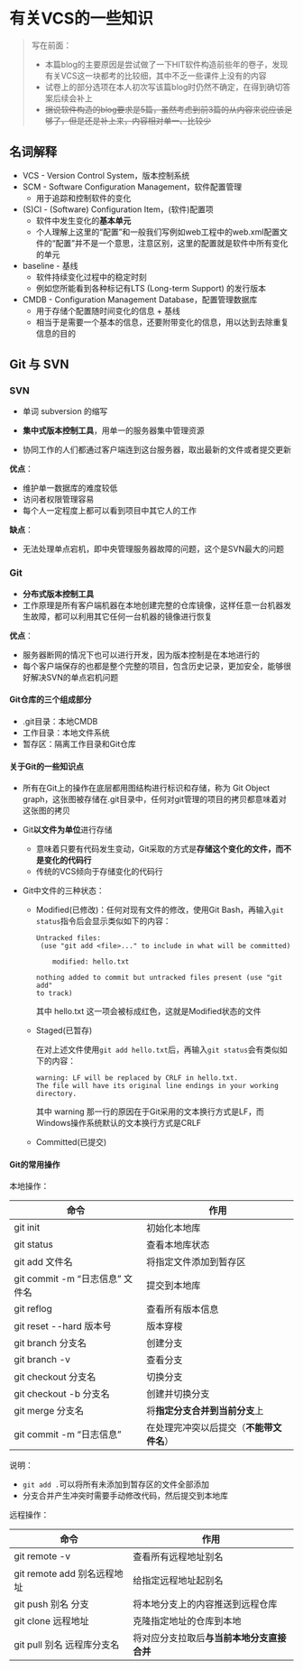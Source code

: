# 有关VCS的一些知识

> 写在前面：
>
> * 本篇blog的主要原因是尝试做了一下HIT软件构造前些年的卷子，发现有关VCS这一块都考的比较细，其中不乏一些课件上没有的内容
> * 试卷上的部分选项在本人初次写该篇blog时仍然不确定，在得到确切答案后续会补上
> * ~~据说软件构造的blog要求是5篇，虽然考虑到前3篇的从内容来说应该足够了，但是还是补上来，内容相对单一、比较少~~

## 名词解释

*  VCS - Version Control System，版本控制系统
* SCM -  Software Configuration Management，软件配置管理
  * 用于追踪和控制软件的变化
* (S)CI -  (Software) Configuration Item，(软件)配置项
  * 软件中发生变化的**基本单元**
  * 个人理解上这里的“配置”和一般我们写例如web工程中的web.xml配置文件的“配置”并不是一个意思，注意区别，这里的配置就是软件中所有变化的单元
* baseline - 基线
  * 软件持续变化过程中的稳定时刻
  * 例如您所能看到各种标记有LTS (Long-term Support) 的发行版本
* CMDB - Configuration Management Database，配置管理数据库
  * 用于存储个配置随时间变化的信息 + 基线
  * 相当于是需要一个基本的信息，还要附带变化的信息，用以达到去除重复信息的目的

## Git 与 SVN

### SVN

* 单词 subversion 的缩写

* **集中式版本控制工具**，用单一的服务器集中管理资源
* 协同工作的人们都通过客户端连到这台服务器，取出最新的文件或者提交更新

**优点**：

* 维护单一数据库的难度较低
* 访问者权限管理容易
* 每个人一定程度上都可以看到项目中其它人的工作

**缺点**：

* 无法处理单点宕机，即中央管理服务器故障的问题，这个是SVN最大的问题

### Git

* **分布式版本控制工具**
* 工作原理是所有客户端机器在本地创建完整的仓库镜像，这样任意一台机器发生故障，都可以利用其它任何一台机器的镜像进行恢复

**优点**：

* 服务器断网的情况下也可以进行开发，因为版本控制是在本地进行的
* 每个客户端保存的也都是整个完整的项目，包含历史记录，更加安全，能够很好解决SVN的单点宕机问题

#### Git仓库的三个组成部分

* .git目录：本地CMDB
* 工作目录：本地文件系统
* 暂存区：隔离工作目录和Git仓库

#### 关于Git的一些知识点

* 所有在Git上的操作在底层都用图结构进行标识和存储，称为 Git Object graph，这张图被存储在.git目录中，任何对git管理的项目的拷贝都意味着对这张图的拷贝

* Git**以文件为单位**进行存储
  * 意味着只要有代码发生变动，Git采取的方式是**存储这个变化的文件，而不是变化的代码行**
  * 传统的VCS倾向于存储变化的代码行
  
* Git中文件的三种状态：

  * Modified(已修改)：任何对现有文件的修改，使用Git Bash，再输入`git status`指令后会显示类似如下的内容：

    ```
    Untracked files:
     (use "git add <file>..." to include in what will be committed)
     
     	modified: hello.txt
     
    nothing added to commit but untracked files present (use "git add" 
    to track)
    ```

    其中 hello.txt 这一项会被标成红色，这就是Modified状态的文件

  * Staged(已暂存)

    在对上述文件使用`git add hello.txt`后，再输入`git status`会有类似如下的内容：

    ```
    warning: LF will be replaced by CRLF in hello.txt.
    The file will have its original line endings in your working 
    directory.
    ```

    其中 warning 那一行的原因在于Git采用的文本换行方式是LF，而Windows操作系统默认的文本换行方式是CRLF

  * Committed(已提交)

#### Git的常用操作

本地操作：

| 命令                            | 作用                                     |
| ------------------------------- | ---------------------------------------- |
| git init                        | 初始化本地库                             |
| git status                      | 查看本地库状态                           |
| git add 文件名                  | 将指定文件添加到暂存区                   |
| git commit -m “日志信息” 文件名 | 提交到本地库                             |
| git reflog                      | 查看所有版本信息                         |
| git reset --hard 版本号         | 版本穿梭                                 |
| git branch 分支名               | 创建分支                                 |
| git branch -v                   | 查看分支                                 |
| git checkout 分支名             | 切换分支                                 |
| git checkout -b 分支名          | 创建并切换分支                           |
| git merge 分支名                | 将**指定分支合并到当前分支**上           |
| git commit -m “日志信息”        | 在处理完冲突以后提交（**不能带文件名**） |

说明：

* `git add .`可以将所有未添加到暂存区的文件全部添加
* 分支合并产生冲突时需要手动修改代码，然后提交到本地库

远程操作：

| 命令                        | 作用                                       |
| --------------------------- | ------------------------------------------ |
| git remote -v               | 查看所有远程地址别名                       |
| git remote add 别名远程地址 | 给指定远程地址起别名                       |
| git push 别名 分支          | 将本地分支上的内容推送到远程仓库           |
| git clone 远程地址          | 克隆指定地址的仓库到本地                   |
| git pull 别名 远程库分支名  | 将对应分支拉取后**与当前本地分支直接合并** |

